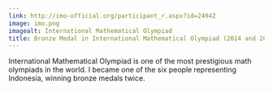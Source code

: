 ```yaml
---
link: http://imo-official.org/participant_r.aspx?id=24942
image: imo.png
imagealt: International Mathematical Olympiad
title: Bronze Medal in International Mathematical Olympiad (2014 and 2015)
---
```

International Mathematical Olympiad is one of the most prestigious math olympiads in the world. I became one of the six people representing Indonesia, winning bronze medals twice.
